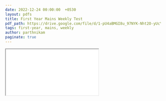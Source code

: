 ```yaml
---
date: 2022-12-24 00:00:00  +0530
layout: pdfs
title: First Year Mains Weekly Test
pdf_path: https://drive.google.com/file/d/1-pU4aBMGI8u_97NYK-Nht2O-yUcYDBxJ/preview?usp=drive_link
tags: first-year, mains, weekly
author: parthnikam
paginate: true
---
```


<iframe class="embed-pdf" src="{{ page.pdf_path }}#toolbar=0" seamless="seamless" scrolling="no" style="overflow:hidden"></iframe>
